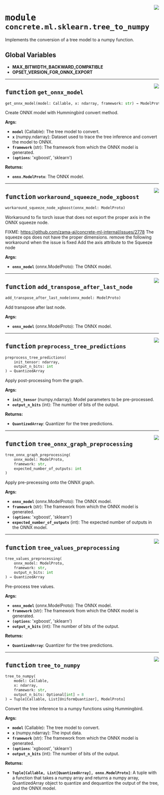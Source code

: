 <!-- markdownlint-disable -->

<a href="https://github.com/zama-ai/concrete-ml-internal/tree/main/src/concrete/ml/sklearn/tree_to_numpy.py#L0"><img align="right" style="float:right;" src="https://img.shields.io/badge/-source-cccccc?style=flat-square"></a>

# <kbd>module</kbd> `concrete.ml.sklearn.tree_to_numpy`

Implements the conversion of a tree model to a numpy function.

## **Global Variables**

- **MAX_BITWIDTH_BACKWARD_COMPATIBLE**
- **OPSET_VERSION_FOR_ONNX_EXPORT**

______________________________________________________________________

<a href="https://github.com/zama-ai/concrete-ml-internal/tree/main/src/concrete/ml/sklearn/tree_to_numpy.py#L28"><img align="right" style="float:right;" src="https://img.shields.io/badge/-source-cccccc?style=flat-square"></a>

## <kbd>function</kbd> `get_onnx_model`

```python
get_onnx_model(model: Callable, x: ndarray, framework: str) → ModelProto
```

Create ONNX model with Hummingbird convert method.

**Args:**

- <b>`model`</b> (Callable):  The tree model to convert.
- <b>`x`</b> (numpy.ndarray):  Dataset used to trace the tree inference and convert the model to ONNX.
- <b>`framework`</b> (str):  The framework from which the ONNX model is generated.
- <b>`(options`</b>:  'xgboost', 'sklearn')

**Returns:**

- <b>`onnx.ModelProto`</b>:  The ONNX model.

______________________________________________________________________

<a href="https://github.com/zama-ai/concrete-ml-internal/tree/main/src/concrete/ml/sklearn/tree_to_numpy.py#L60"><img align="right" style="float:right;" src="https://img.shields.io/badge/-source-cccccc?style=flat-square"></a>

## <kbd>function</kbd> `workaround_squeeze_node_xgboost`

```python
workaround_squeeze_node_xgboost(onnx_model: ModelProto)
```

Workaround to fix torch issue that does not export the proper axis in the ONNX squeeze node.

FIXME: https://github.com/zama-ai/concrete-ml-internal/issues/2778 The squeeze ops does not have the proper dimensions. remove the following workaround when the issue is fixed Add the axis attribute to the Squeeze node

**Args:**

- <b>`onnx_model`</b> (onnx.ModelProto):  The ONNX model.

______________________________________________________________________

<a href="https://github.com/zama-ai/concrete-ml-internal/tree/main/src/concrete/ml/sklearn/tree_to_numpy.py#L85"><img align="right" style="float:right;" src="https://img.shields.io/badge/-source-cccccc?style=flat-square"></a>

## <kbd>function</kbd> `add_transpose_after_last_node`

```python
add_transpose_after_last_node(onnx_model: ModelProto)
```

Add transpose after last node.

**Args:**

- <b>`onnx_model`</b> (onnx.ModelProto):  The ONNX model.

______________________________________________________________________

<a href="https://github.com/zama-ai/concrete-ml-internal/tree/main/src/concrete/ml/sklearn/tree_to_numpy.py#L106"><img align="right" style="float:right;" src="https://img.shields.io/badge/-source-cccccc?style=flat-square"></a>

## <kbd>function</kbd> `preprocess_tree_predictions`

```python
preprocess_tree_predictions(
    init_tensor: ndarray,
    output_n_bits: int
) → QuantizedArray
```

Apply post-processing from the graph.

**Args:**

- <b>`init_tensor`</b> (numpy.ndarray):  Model parameters to be pre-processed.
- <b>`output_n_bits`</b> (int):  The number of bits of the output.

**Returns:**

- <b>`QuantizedArray`</b>:  Quantizer for the tree predictions.

______________________________________________________________________

<a href="https://github.com/zama-ai/concrete-ml-internal/tree/main/src/concrete/ml/sklearn/tree_to_numpy.py#L156"><img align="right" style="float:right;" src="https://img.shields.io/badge/-source-cccccc?style=flat-square"></a>

## <kbd>function</kbd> `tree_onnx_graph_preprocessing`

```python
tree_onnx_graph_preprocessing(
    onnx_model: ModelProto,
    framework: str,
    expected_number_of_outputs: int
)
```

Apply pre-precessing onto the ONNX graph.

**Args:**

- <b>`onnx_model`</b> (onnx.ModelProto):  The ONNX model.
- <b>`framework`</b> (str):  The framework from which the ONNX model is generated.
- <b>`(options`</b>:  'xgboost', 'sklearn')
- <b>`expected_number_of_outputs`</b> (int):  The expected number of outputs in the ONNX model.

______________________________________________________________________

<a href="https://github.com/zama-ai/concrete-ml-internal/tree/main/src/concrete/ml/sklearn/tree_to_numpy.py#L205"><img align="right" style="float:right;" src="https://img.shields.io/badge/-source-cccccc?style=flat-square"></a>

## <kbd>function</kbd> `tree_values_preprocessing`

```python
tree_values_preprocessing(
    onnx_model: ModelProto,
    framework: str,
    output_n_bits: int
) → QuantizedArray
```

Pre-process tree values.

**Args:**

- <b>`onnx_model`</b> (onnx.ModelProto):  The ONNX model.
- <b>`framework`</b> (str):  The framework from which the ONNX model is generated.
- <b>`(options`</b>:  'xgboost', 'sklearn')
- <b>`output_n_bits`</b> (int):  The number of bits of the output.

**Returns:**

- <b>`QuantizedArray`</b>:  Quantizer for the tree predictions.

______________________________________________________________________

<a href="https://github.com/zama-ai/concrete-ml-internal/tree/main/src/concrete/ml/sklearn/tree_to_numpy.py#L249"><img align="right" style="float:right;" src="https://img.shields.io/badge/-source-cccccc?style=flat-square"></a>

## <kbd>function</kbd> `tree_to_numpy`

```python
tree_to_numpy(
    model: Callable,
    x: ndarray,
    framework: str,
    output_n_bits: Optional[int] = 8
) → Tuple[Callable, List[UniformQuantizer], ModelProto]
```

Convert the tree inference to a numpy functions using Hummingbird.

**Args:**

- <b>`model`</b> (Callable):  The tree model to convert.
- <b>`x`</b> (numpy.ndarray):  The input data.
- <b>`framework`</b> (str):  The framework from which the ONNX model is generated.
- <b>`(options`</b>:  'xgboost', 'sklearn')
- <b>`output_n_bits`</b> (int):  The number of bits of the output.

**Returns:**

- <b>`Tuple[Callable, List[QuantizedArray], onnx.ModelProto]`</b>:  A tuple with a function that takes a  numpy array and returns a numpy array, QuantizedArray object to quantize and dequantize  the output of the tree, and the ONNX model.
